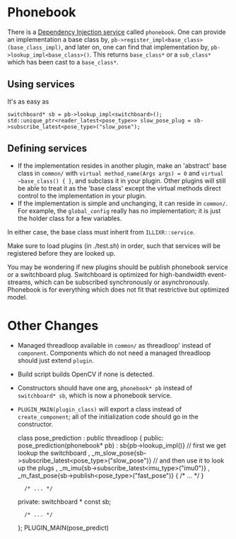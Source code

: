 # Phonebook

There is a [Dependency Injection service](https://en.wikipedia.org/wiki/Dependency_injection) called `phonebook`. One can provide an implementation a base class by, `pb->register_impl<base_class>(base_class_impl)`, and later on, one can find that implementation by, `pb->lookup_impl<base_class>()`. This returns `base_class*` or a `sub_class*` which has been cast to a `base_class*`.

## Using services

It's as easy as 

    switchboard* sb = pb->lookup_impl<switchboard>();
    std::unique_ptr<reader_latest<pose_type>> slow_pose_plug = sb->subscribe_latest<pose_type>("slow_pose");

## Defining services

- If the implementation resides in another plugin, make an 'abstract' base class in `common/` with `virtual method_name(Args args) = 0` and `virtual ~base_class() { }`, and subclass it in your plugin. Other plugins will still be able to treat it as the 'base class' except the virtual methods direct control to the implementation in your plugin.
- If the implementation is simple and unchanging, it can reside in `common/`. For example, the `global_config` really has no implementation; it is just the holder class for a few variables.

In either case, the base class must inherit from `ILLIXR::service`.

Make sure to load plugins (in ./test.sh) in order, such that services will be registered before they are looked up.

You may be wondering if new plugins should be publish phonebook service or a switchboard plug. Switchboard is optimized for high-bandwidth event-streams, which can be subscribed synchronously or asynchronously. Phonebook is for everything which does not fit that restrictive but optimized model.

# Other Changes

- Managed threadloop available in `common/` as threadloop' instead of `component`. Components which do not need a managed threadloop should just extend `plugin`.
- Build script builds OpenCV if none is detected.
- Constructors should have one arg, `phonebook* pb` instead of `switchboard* sb`, which is now a phonebook service.
- `PLUGIN_MAIN(plugin_class)` will export a class instead of `create_component`; all of the initialization code should go in the constructor.

    class pose_prediction : public threadloop {
    public:
        pose_prediction(phonebook* pb)
    		: sb{pb->lookup_impl<switchboard>()} // first we get lookup the switchboard
    		, _m_slow_pose{sb->subscribe_latest<pose_type>("slow_pose")} // and then use it to look up the plugs
    		, _m_imu{sb->subscribe_latest<imu_type>("imu0")}
    		, _m_fast_pose{sb->publish<pose_type>("fast_pose")}
    	{ /* ... */ }

    	/* ... */

    private:
    	switchboard * const sb;

    	/* ... */

    };
    PLUGIN_MAIN(pose_predict)
